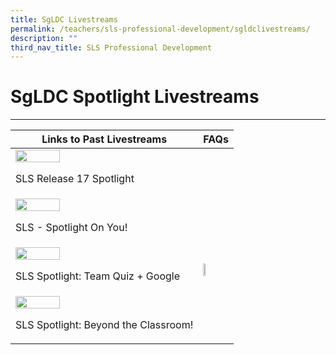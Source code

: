 ```yaml
---
title: SgLDC Livestreams
permalink: /teachers/sls-professional-development/sgldclivestreams/
description: ""
third_nav_title: SLS Professional Development
---
```

<h1 class="page-title">SgLDC Spotlight Livestreams</h1>
<hr>

<table class="sug-datatable basic">
  <thead>
    <tr>
      <th style="text-align: center; vertical-align: middle;">Links to Past Livestreams</th>
      <th style="text-align: center; vertical-align: middle;">FAQs</th>
    </tr>
  </thead>
  <tbody>
    <tr>
      <td>      
        <a target="_blank" href="https://youtu.be/nGgkZE5CpXQ?list=PLQxzGTcC-xNUWDHiwCmHgBGMSnuKtoEiT"><img width="50%" src="../../media/images/UpdatedAssets/2Teacher/Spotlight__Aug_2022_.webp"></a>
        <p>SLS Release 17 Spotlight</p>
      </td>
      <td></td>
    </tr>
    <tr>
      <td>
        <a target="_blank" href="https://youtu.be/KWY6PqIlwCw?list=PLQxzGTcC-xNUWDHiwCmHgBGMSnuKtoEiT"><img width="50%" src="../../media/images/UpdatedAssets/2Teacher/SLSSpotlightonyou.jpg"></a><br>
        <p>SLS - Spotlight On You!</p>
      </td>
      <td></td>
    </tr>
    <tr>
      <td>
        <a target="_blank" href="https://youtu.be/xtB_uT1WhVw?list=PLQxzGTcC-xNUWDHiwCmHgBGMSnuKtoEiT"><img width="50%" src="../../media/images/UpdatedAssets/2Teacher/SLSSpotlightTQ.jpg"></a>
        <p>SLS Spotlight: Team Quiz + Google</p>
      </td>
      <td>
        <a target="_blank" href="../../media/images/UpdatedAssets/2Teacher/FAQ Spotlight.pdf"><img width="30%" src="../../assets/icons/indicative/32px/PDF32.svg"></a>
      </td>
    </tr>
    <tr>
      <td>
        <a target="_blank" href="https://youtu.be/p94xDFNcXWw?list=PLQxzGTcC-xNUWDHiwCmHgBGMSnuKtoEiT"><img width="50%" src="../../media/images/UpdatedAssets/2Teacher/SLSSpotlightbeyondtheclassroom.jpg"></a>
        <p>SLS Spotlight: Beyond the Classroom!</p>
      </td>
      <td></td>
    </tr>
  </tbody>
</table>